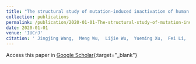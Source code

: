 ```yaml
---
title: "The structural study of mutation-induced inactivation of human muscarinic receptor M4"
collection: publications
permalink: /publication/2020-01-01-The-structural-study-of-mutation-induced-inactivation-of-human-muscarinic-receptor-M4
date: 2020-01-01
venue: 'IUCrJ'
citation: ' Jingjing Wang,  Meng Wu,  Lijie Wu,  Yueming Xu,  Fei Li,  Yiran Wu,  Petr Popov,  Lin Wang,  Fang Bai,  Suwen Zhao,  Zhi Liu,  Tian Hua, &quot;The structural study of mutation-induced inactivation of human muscarinic receptor M4.&quot; IUCrJ, 2020.'
---
```

Access this paper in [Google Scholar](https://scholar.google.com/scholar?q=The+structural+study+of+mutation+induced+inactivation+of+human+muscarinic+receptor+M4){:target="_blank"}
